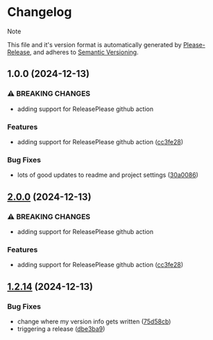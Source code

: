# Changelog
>[!NOTE]
> This file and it's version format is automatically 
> generated by [Please-Release](https://github.com/googleapis/release-please-action), 
> and adheres to [Semantic Versioning](https://semver.org/spec/v2.0.0.html).

## 1.0.0 (2024-12-13)


### ⚠ BREAKING CHANGES

* adding support for ReleasePlease github action

### Features

* adding support for ReleasePlease github action ([cc3fe28](https://github.com/ScottKirvan/ScooterGitTemplate/commit/cc3fe28c3b9526edfe91da2f562cd855bc34c02a))


### Bug Fixes

* lots of good updates to readme and project settings ([30a0086](https://github.com/ScottKirvan/ScooterGitTemplate/commit/30a00860cf73c2297f2ff39025a5f1f6e9d5d82c))

## [2.0.0](https://github.com/ScottKirvan/ScooterGitTemplate/compare/v1.0.0...v2.0.0) (2024-12-13)


### ⚠ BREAKING CHANGES

* adding support for ReleasePlease github action

### Features

* adding support for ReleasePlease github action ([cc3fe28](https://github.com/ScottKirvan/ScooterGitTemplate/commit/cc3fe28c3b9526edfe91da2f562cd855bc34c02a))

## [1.2.14](https://github.com/ScottKirvan/ReleasePleaseTest/compare/v1.2.13...v1.2.14) (2024-12-13)


### Bug Fixes

* change where my version info gets written ([75d58cb](https://github.com/ScottKirvan/ReleasePleaseTest/commit/75d58cb57ec461a179962bd2d29c115675b881a6))
* triggering a release ([dbe3ba9](https://github.com/ScottKirvan/ReleasePleaseTest/commit/dbe3ba949ddcd18d1584099d9f56963b1da10404))

